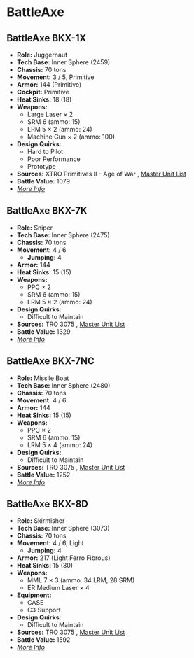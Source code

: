 # BattleAxe 

## BattleAxe BKX-1X 

- **Role:** Juggernaut 
- **Tech Base:** Inner Sphere (2459) 
- **Chassis:** 70 tons 
- **Movement:** 3 / 5, Primitive 
- **Armor:** 144 (Primitive) 
- **Cockpit:** Primitive 
- **Heat Sinks:** 18 (18) 
- **Weapons:** 
  - Large Laser × 2 
  - SRM 6 (ammo: 15) 
  - LRM 5 × 2 (ammo: 24) 
  - Machine Gun × 2 (ammo: 100) 
- **Design Quirks:** 
  - Hard to Pilot 
  - Poor Performance 
  - Prototype 
- **Sources:** XTRO Primitives II - Age of War , [Master Unit List](http://masterunitlist.info/Unit/Details/5584) 
- **Battle Value:** 1079 
- [*More Info*](battleaxe/battleaxe_bkx-1x.md) 

## BattleAxe BKX-7K 

- **Role:** Sniper 
- **Tech Base:** Inner Sphere (2475) 
- **Chassis:** 70 tons 
- **Movement:** 4 / 6 
  - **Jumping:** 4 
- **Armor:** 144 
- **Heat Sinks:** 15 (15) 
- **Weapons:** 
  - PPC × 2 
  - SRM 6 (ammo: 15) 
  - LRM 5 × 2 (ammo: 24) 
- **Design Quirks:** 
  - Difficult to Maintain 
- **Sources:** TRO 3075 , [Master Unit List](http://masterunitlist.info/Unit/Details/277) 
- **Battle Value:** 1329 
- [*More Info*](battleaxe/battleaxe_bkx-7k.md) 

## BattleAxe BKX-7NC 

- **Role:** Missile Boat 
- **Tech Base:** Inner Sphere (2480) 
- **Chassis:** 70 tons 
- **Movement:** 4 / 6 
- **Armor:** 144 
- **Heat Sinks:** 15 (15) 
- **Weapons:** 
  - PPC × 2 
  - SRM 6 (ammo: 15) 
  - LRM 5 × 4 (ammo: 24) 
- **Design Quirks:** 
  - Difficult to Maintain 
- **Sources:** TRO 3075 , [Master Unit List](http://masterunitlist.info/Unit/Details/278) 
- **Battle Value:** 1252 
- [*More Info*](battleaxe/battleaxe_bkx-7nc.md) 

## BattleAxe BKX-8D 

- **Role:** Skirmisher 
- **Tech Base:** Inner Sphere (3073) 
- **Chassis:** 70 tons 
- **Movement:** 4 / 6, Light 
  - **Jumping:** 4 
- **Armor:** 217 (Light Ferro Fibrous) 
- **Heat Sinks:** 15 (30) 
- **Weapons:** 
  - MML 7 × 3 (ammo: 34 LRM, 28 SRM) 
  - ER Medium Laser × 4 
- **Equipment:** 
  - CASE 
  - C3 Support 
- **Design Quirks:** 
  - Difficult to Maintain 
- **Sources:** TRO 3075 , [Master Unit List](http://masterunitlist.info/Unit/Details/279) 
- **Battle Value:** 1592 
- [*More Info*](battleaxe/battleaxe_bkx-8d.md) 

